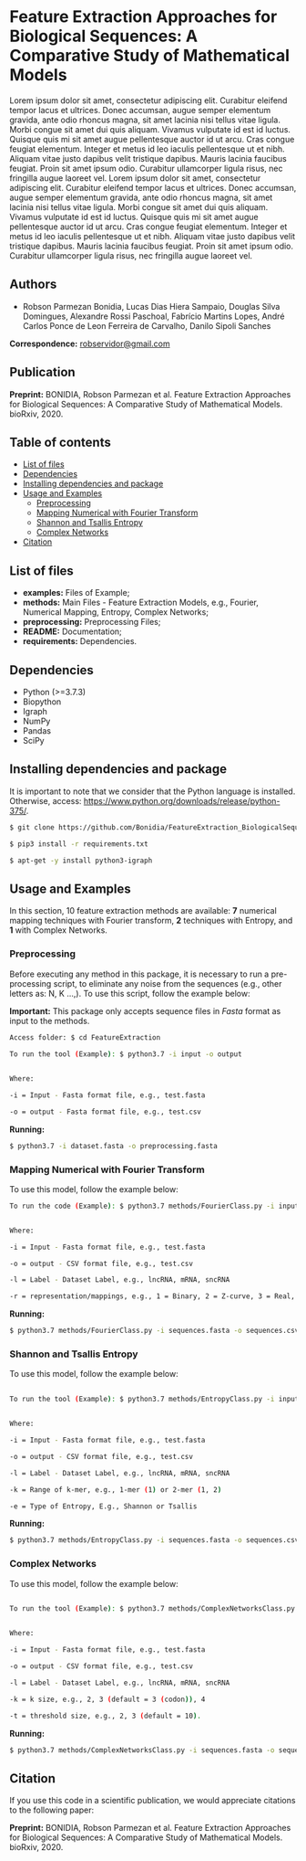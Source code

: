 # Feature Extraction Approaches for Biological Sequences: A Comparative Study of Mathematical Models

Lorem ipsum dolor sit amet, consectetur adipiscing elit. Curabitur eleifend tempor lacus et ultrices. Donec accumsan, augue semper elementum gravida, ante odio rhoncus magna, sit amet lacinia nisi tellus vitae ligula. Morbi congue sit amet dui quis aliquam. Vivamus vulputate id est id luctus. Quisque quis mi sit amet augue pellentesque auctor id ut arcu. Cras congue feugiat elementum. Integer et metus id leo iaculis pellentesque ut et nibh. Aliquam vitae justo dapibus velit tristique dapibus. Mauris lacinia faucibus feugiat. Proin sit amet ipsum odio. Curabitur ullamcorper ligula risus, nec fringilla augue laoreet vel. Lorem ipsum dolor sit amet, consectetur adipiscing elit. Curabitur eleifend tempor lacus et ultrices. Donec accumsan, augue semper elementum gravida, ante odio rhoncus magna, sit amet lacinia nisi tellus vitae ligula. Morbi congue sit amet dui quis aliquam. Vivamus vulputate id est id luctus. Quisque quis mi sit amet augue pellentesque auctor id ut arcu. Cras congue feugiat elementum. Integer et metus id leo iaculis pellentesque ut et nibh. Aliquam vitae justo dapibus velit tristique dapibus. Mauris lacinia faucibus feugiat. Proin sit amet ipsum odio. Curabitur ullamcorper ligula risus, nec fringilla augue laoreet vel. 


## Authors

* Robson Parmezan Bonidia, Lucas Dias Hiera Sampaio, Douglas Silva Domingues, Alexandre Rossi Paschoal, Fabrı́cio Martins Lopes, André Carlos Ponce de Leon Ferreira de Carvalho, Danilo Sipoli Sanches

**Correspondence:** robservidor@gmail.com


## Publication

**Preprint:** BONIDIA, Robson Parmezan et al. Feature Extraction Approaches for Biological Sequences: A Comparative Study of Mathematical Models. bioRxiv, 2020.


## Table of contents
* [List of files](#list-of-files)
* [Dependencies](#dependencies)
* [Installing dependencies and package](#installing-dependencies-and-package)
* [Usage and Examples](#usage-and-uxamples)
    * [Preprocessing](#preprocessings)
    * [Mapping Numerical with Fourier Transform](#mapping-numerical-and-fourier-transform)
    * [Shannon and Tsallis Entropy](#shannon-and-tsallis-entropy)
    * [Complex Networks](#complex-networks)
* [Citation](#citation)


## List of files

 - **examples:** Files of Example;
 - **methods:** Main Files - Feature Extraction Models, e.g., Fourier, Numerical Mapping, Entropy, Complex Networks;
 - **preprocessing:** Preprocessing Files;
 - **README:** Documentation;
 - **requirements:** Dependencies.


## Dependencies

- Python (>=3.7.3)
- Biopython
- Igraph
- NumPy 
- Pandas
- SciPy


## Installing dependencies and package

It is important to note that we consider that the Python language is installed. Otherwise, access: https://www.python.org/downloads/release/python-375/.

```sh
$ git clone https://github.com/Bonidia/FeatureExtraction_BiologicalSequences FeatureExtraction

$ pip3 install -r requirements.txt

$ apt-get -y install python3-igraph
```


## Usage and Examples

In this section, 10 feature extraction methods are available: **7** numerical mapping techniques with Fourier transform, **2** techniques with Entropy, and **1** with Complex Networks.


### Preprocessing

Before executing any method in this package, it is necessary to run a pre-processing script, to eliminate any noise from the sequences (e.g., other letters as: N, K ...,). To use this script, follow the example below:

**Important:** This package only accepts sequence files in *Fasta* format as input to the methods.

```sh
Access folder: $ cd FeatureExtraction
 
To run the tool (Example): $ python3.7 -i input -o output


Where:

-i = Input - Fasta format file, e.g., test.fasta

-o = output - Fasta format file, e.g., test.csv
```

**Running:**

```sh
$ python3.7 -i dataset.fasta -o preprocessing.fasta 
```


### Mapping Numerical with Fourier Transform

To use this model, follow the example below:

```sh
To run the code (Example): $ python3.7 methods/FourierClass.py -i input -o output -l label -r representation


Where:

-i = Input - Fasta format file, e.g., test.fasta

-o = output - CSV format file, e.g., test.csv

-l = Label - Dataset Label, e.g., lncRNA, mRNA, sncRNA

-r = representation/mappings, e.g., 1 = Binary, 2 = Z-curve, 3 = Real, 4 = Integer, 5 = EIIP, 6 = Complex Number, 7 = Atomic Number.
```

**Running:**

```sh
$ python3.7 methods/FourierClass.py -i sequences.fasta -o sequences.csv -l mRNA -r 2
```


### Shannon and Tsallis Entropy

To use this model, follow the example below:

```sh
 
To run the tool (Example): $ python3.7 methods/EntropyClass.py -i input -o output -l mRNA -k k-mer -e Entropy


Where:

-i = Input - Fasta format file, e.g., test.fasta

-o = output - CSV format file, e.g., test.csv

-l = Label - Dataset Label, e.g., lncRNA, mRNA, sncRNA

-k = Range of k-mer, e.g., 1-mer (1) or 2-mer (1, 2)

-e = Type of Entropy, E.g., Shannon or Tsallis
```

**Running:**

```sh
$ python3.7 methods/EntropyClass.py -i sequences.fasta -o sequences.csv -l mRNA -k 10 -e Shannon
```


### Complex Networks

To use this model, follow the example below:

```sh
 
To run the tool (Example): $ python3.7 methods/ComplexNetworksClass.py -i input -o output -l mRNA -k kmer -t threshold


Where:

-i = Input - Fasta format file, e.g., test.fasta

-o = output - CSV format file, e.g., test.csv

-l = Label - Dataset Label, e.g., lncRNA, mRNA, sncRNA

-k = k size, e.g., 2, 3 (default = 3 (codon)), 4

-t = threshold size, e.g., 2, 3 (default = 10).
```

**Running:**

```sh
$ python3.7 methods/ComplexNetworksClass.py -i sequences.fasta -o sequences.csv -l mRNA -k 3 -t 10
```

## Citation

If you use this code in a scientific publication, we would appreciate citations to the following paper:

**Preprint:** BONIDIA, Robson Parmezan et al. Feature Extraction Approaches for Biological Sequences: A Comparative Study of Mathematical Models. bioRxiv, 2020.